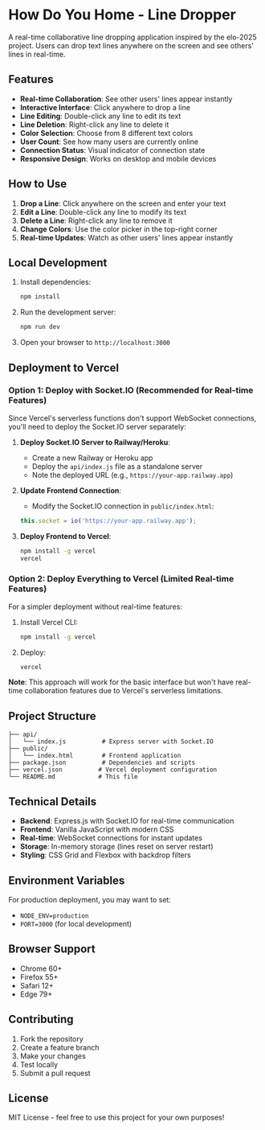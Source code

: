# How Do You Home - Line Dropper

A real-time collaborative line dropping application inspired by the elo-2025 project. Users can drop text lines anywhere on the screen and see others' lines in real-time.

## Features

- **Real-time Collaboration**: See other users' lines appear instantly
- **Interactive Interface**: Click anywhere to drop a line
- **Line Editing**: Double-click any line to edit its text
- **Line Deletion**: Right-click any line to delete it
- **Color Selection**: Choose from 8 different text colors
- **User Count**: See how many users are currently online
- **Connection Status**: Visual indicator of connection state
- **Responsive Design**: Works on desktop and mobile devices

## How to Use

1. **Drop a Line**: Click anywhere on the screen and enter your text
2. **Edit a Line**: Double-click any line to modify its text
3. **Delete a Line**: Right-click any line to remove it
4. **Change Colors**: Use the color picker in the top-right corner
5. **Real-time Updates**: Watch as other users' lines appear instantly

## Local Development

1. Install dependencies:
   ```bash
   npm install
   ```

2. Run the development server:
   ```bash
   npm run dev
   ```

3. Open your browser to `http://localhost:3000`

## Deployment to Vercel

### Option 1: Deploy with Socket.IO (Recommended for Real-time Features)

Since Vercel's serverless functions don't support WebSocket connections, you'll need to deploy the Socket.IO server separately:

1. **Deploy Socket.IO Server to Railway/Heroku**:
   - Create a new Railway or Heroku app
   - Deploy the `api/index.js` file as a standalone server
   - Note the deployed URL (e.g., `https://your-app.railway.app`)

2. **Update Frontend Connection**:
   - Modify the Socket.IO connection in `public/index.html`:
   ```javascript
   this.socket = io('https://your-app.railway.app');
   ```

3. **Deploy Frontend to Vercel**:
   ```bash
   npm install -g vercel
   vercel
   ```

### Option 2: Deploy Everything to Vercel (Limited Real-time Features)

For a simpler deployment without real-time features:

1. Install Vercel CLI:
   ```bash
   npm install -g vercel
   ```

2. Deploy:
   ```bash
   vercel
   ```

**Note**: This approach will work for the basic interface but won't have real-time collaboration features due to Vercel's serverless limitations.

## Project Structure

```
├── api/
│   └── index.js          # Express server with Socket.IO
├── public/
│   └── index.html        # Frontend application
├── package.json          # Dependencies and scripts
├── vercel.json          # Vercel deployment configuration
└── README.md            # This file
```

## Technical Details

- **Backend**: Express.js with Socket.IO for real-time communication
- **Frontend**: Vanilla JavaScript with modern CSS
- **Real-time**: WebSocket connections for instant updates
- **Storage**: In-memory storage (lines reset on server restart)
- **Styling**: CSS Grid and Flexbox with backdrop filters

## Environment Variables

For production deployment, you may want to set:

- `NODE_ENV=production`
- `PORT=3000` (for local development)

## Browser Support

- Chrome 60+
- Firefox 55+
- Safari 12+
- Edge 79+

## Contributing

1. Fork the repository
2. Create a feature branch
3. Make your changes
4. Test locally
5. Submit a pull request

## License

MIT License - feel free to use this project for your own purposes!
